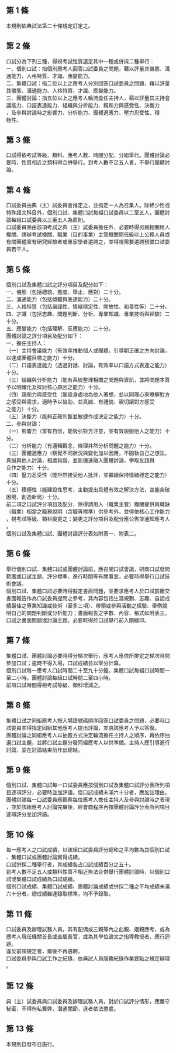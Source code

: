第 1 條
-------
本規則依典試法第二十條規定訂定之。

第 2 條
-------
口試分為下列三種，得視考試性質選定其中一種或併採二種舉行：   
一、個別口試：指個別應考人回答口試委員之問題，藉以評量其儀態、溝  
    通能力、人格特質、才識、應變能力。  
二、集體口試：指二位以上之應考人分別回答口試委員之問題，藉以評量  
    其儀態、溝通能力、人格特質、才識、應變能力。  
三、團體討論：指五位以上之應考人輪流擔任主持人，藉以評量其主持會  
    議能力、口語表達能力、組織與分析能力、親和力與感受性、決斷力  
    ，及參與討論時之影響力、分析能力、團體適應力、壓力忍受性、積  
    極性。

第 3 條
-------
口試得依考試等級、類科、應考人數、時間分配，分組舉行。團體討論必  
要時，性質相近之類科得合併舉行。到考人數不足五人者，不舉行團體討  
論。

第 4 條
-------
口試委員由典（主）試委員會推定之，並指定一人為召集人。除稀少性或  
特殊語文科目外，個別口試、集體口試每組口試委員以二至五人，團體討  
論每組口試委員以三至五人為原則。  
口試委員除由該項考試之典（主）試委員擔任外，必要時得另就相關用人  
機關、請辦考試機關、職業（目的事業）主管機關簡任級以上公務人員或  
有關團體富有研究經驗者或專家學者遴聘之，並得視需要遴聘預備口試委  
員若干人。

第 5 條
-------
個別口試及集體口試之評分項目及配分如下：   
一、儀態（包括禮貌、態度、舉止、應對）二十分。  
二、溝通能力（包括傾聽與表達能力）二十分。  
三、人格特質（包括嚴謹性、情緒穩定性、開放性、和善性等）二十分。  
四、才識（包括志趣、問題判斷、分析、專業知識、專業技術與經驗）二  
    十分。  
五、應變能力（包括理解、反應能力）二十分。  
團體討論之評分項目及配分如下：  
一、擔任主持人：  
（一）主持會議能力（有效率推動個人或團體，引導朝正確之方向討論，  
      以達成團體目標之能力）十分。  
（二）口語表達能力（透過對話、討論，有效率以口語方式表達之能力）  
      十分。  
（三）組織與分析能力（能有系統整理相關之問題與資訊，並將問題本質  
      予以明確化及探討核心原因之能力）十分。  
（四）親和力與感受性（能設身處地為他人著想，並以同理心來瞭解對方  
      之感受與需求，適時予以協助，並真誠、有禮貌、親切讓對方感受  
      之能力）十分。  
（五）決斷力（能夠正確判斷並敏捷作成決定之能力）十分。  
二、參與討論：  
（一）影響力（富有自信，能吸引對方注意，並有效說服他人之能力）十  
      分。  
（二）分析能力（有邏輯觀念，條理井然分析問題之能力）十分。  
（三）團體適應力（察覺不同狀況與變化加以因應，不固執自己之想法，  
      真誠與他人討論，相處和諧，並能儘速融入團體討論，爭取友誼與  
      合作之能力）十分。  
（四）壓力忍受性（能坦然接受他人批評，並繼續保持情緒穩定之能力）  
      十分。  
（五）積極性（能建設性思考，主動提出具體有效之解決方法，並能突破  
      困境，創造新局）十分。  
前二項之口試評分項目及配分，除得請用人（職業主管）機關提供與職缺  
（職業）相當之職務說明（含職等標準）供參考外，並得依核心工作能力  
，視考試等級、類科變更之；變更之評分項目及配分應公告並通知應考人  
。  
個別口試及集體口試、團體討論評分表如附表一、附表二。

第 6 條
-------
舉行個別口試、集體口試或團體討論前，應召開口試會議，研商口試發問  
範圍或口試主題、評分標準、進行時間等有關事宜，必要時得舉行口試技  
術會議。  
個別口試、集體口試必要時得擬定書面問題，並要求應考人於口試前繳交  
書面報告作為口試委員提問之參考，其內容包括生涯規劃、志趣、自認成  
績最佳之專業知識或技術（至多三項）、帶領或參與活動之經驗、舉例說  
明自己的問題判斷或分析能力；書面報告之字數、內容、格式如附表三。  
口試之書面問題或討論主題，必要時得於口試舉行前入闈繕印。

第 7 條
-------
集體口試、團體討論必要時得分梯次舉行，應考人應依所排定之梯次時間  
參加口試；逾時不得入場，口試成績並以零分計算。  
個別口試每一應考人口試時間二十至九十分鐘。集體口試每組口試時間一  
至二小時。團體討論每組口試時間二至四小時。  
前項口試時間得視考試等級、類科增減之。

第 8 條
-------
集體口試之同組應考人按入場證號碼順序回答口試委員之問題，必要時口  
試委員並得指定同組其他應考人提出評論，並由該應考人予以答復。  
團體討論之同組應考人以抽籤方式決定輪流擔任主持人之順序，再依序抽  
選口試主題，並將口試主題分發同組應考人以供準備。主持人應引導進行  
討論，並在討論結束前作出總結。

第 9 條
-------
個別口試、集體口試每一口試委員應按個別口試及集體口試評分表所列項  
目逐項評分，必要時並加評語。但口試成績未滿六十分者，應加註理由。  
團體討論每一口試委員應觀察每位應考人擔任主持人及參與討論時之表現  
，並於該組應考人討論完畢後，經會商程序再按團體討論評分表所列項目  
逐項評分並加評語。

第 10 條
--------
每一應考人之口試成績，以該組口試委員評分總和之平均數為其個別口試  
、集體口試或團體討論實得成績。  
口試併採二種舉行者，其成績各占口試成績百分之五十。  
到考人數不足五人或類科性質不相近無法合併舉行團體討論時，以個別口  
試或集體口試成績為口試成績。  
個別口試成績、集體口試成績、團體討論成績或併採二種之平均成績未滿  
六十分者，總成績雖達錄取標準，均不予錄取。

第 11 條
--------
口試委員及辦理試務人員，其有配偶或三親等內之血親、姻親應考，或為  
應考人現任機關首長或直屬長官，或為其學位論文之指導教授者，應行迴  
避。  
違反前項規定者，爾後不再遴聘。  
口試委員參與口試工作之紀錄，依典試人員服務紀錄作業要點之規定辦理  
。

第 12 條
--------
典（主）試委員與口試委員及辦理試務人員，對於口試評分情形，應嚴守  
秘密，不得徇私舞弊、潛通關節，違者依法懲處。

第 13 條
--------
本規則自發布日施行。

